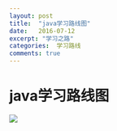 ```yaml
---
layout: post
title:  "java学习路线图"
date:   2016-07-12
excerpt: "学习之路"
categories:  学习路线
comments: true
---
```


# java学习路线图

 ![](http://smallsand.github.io/image/20160717192335.png)